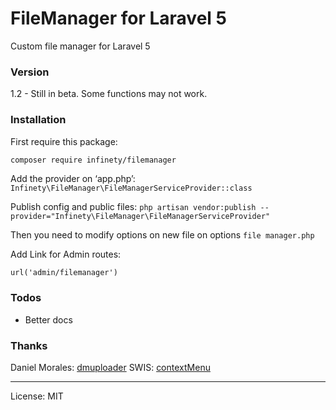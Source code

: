 # FileManager for Laravel 5

Custom file manager for Laravel 5

### Version
1.2 - Still in beta. Some functions may not work.

### Installation

First require this package:

```sh
composer require infinety/filemanager
```

Add the provider on ‘app.php’:
`Infinety\FileManager\FileManagerServiceProvider::class`

Publish config and public files:
`php artisan vendor:publish --provider="Infinety\FileManager\FileManagerServiceProvider"
`

Then you need to modify options on new file on options `file manager.php`

Add Link for Admin routes:

`url('admin/filemanager')`  


### Todos

 * Better docs

### Thanks
Daniel Morales: [dmuploader][1]
SWIS: [contextMenu][2]

---- 
License: MIT




[1]:	https://github.com/danielm/uploader
[2]:	https://github.com/swisnl/jQuery-contextMenu
